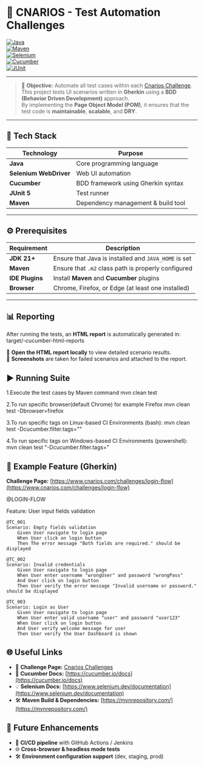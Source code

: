 # 🧠 CNARIOS - Test Automation Challenges

[![Java](https://img.shields.io/badge/Java-21+-blue.svg?logo=java)](https://www.oracle.com/java/)  
[![Maven](https://img.shields.io/badge/Maven-Build%20Tool-red.svg?logo=apache-maven)](https://maven.apache.org/)  
[![Selenium](https://img.shields.io/badge/Selenium-4.x-green.svg?logo=selenium)](https://www.selenium.dev/)  
[![Cucumber](https://img.shields.io/badge/Cucumber-BDD-orange.svg?logo=cucumber)](https://cucumber.io/)  
[![JUnit](https://img.shields.io/badge/JUnit-5-blueviolet.svg?logo=junit5)](https://junit.org/junit5/)  

---

> 🚀 **Objective:** Automate all test cases within each [Cnarios Challenge](https://www.cnarios.com/challenges).  
> This project tests UI scenarios written in **Gherkin** using a **BDD (Behavior Driven Development)** approach.  
> By implementing the **Page Object Model (POM)**, it ensures that the test code is **maintainable**, **scalable**, and **DRY**.

---

## 🧩 Tech Stack

| Technology | Purpose |
|-------------|----------|
| **Java** | Core programming language |
| **Selenium WebDriver** | Web UI automation |
| **Cucumber** | BDD framework using Gherkin syntax |
| **JUnit 5** | Test runner |
| **Maven** | Dependency management & build tool |

---

## ⚙️ Prerequisites

| Requirement | Description |
|--------------|-------------|
| **JDK 21+** | Ensure that Java is installed and `JAVA_HOME` is set |
| **Maven** | Ensure that `.m2` class path is properly configured |
| **IDE Plugins** | Install **Maven** and **Cucumber** plugins |
| **Browser** | Chrome, Firefox, or Edge (at least one installed) |

---

## 📊 Reporting

After running the tests, an **HTML report** is automatically generated in: target/-cucumber-html-reports


📁 **Open the HTML report locally** to view detailed scenario results.  
📸 **Screenshots** are taken for failed scenarios and attached to the report.


## ▶️ Running Suite


1.Execute the test cases by Maven command mvn clean test

2.To run specific browser(default Chrome) for example Firefox mvn clean test -Dbrowser=firefox

3.To run specific tags on Linux-based CI Environments (bash): mvn clean test -Dcucumber.filter.tags=""

4.To run specific tags on Windows-based CI Environments (powershell): mvn clean test "-Dcucumber.filter.tags="




## 💬 Example Feature (Gherkin)
**Challenge Page:** [https://www.cnarios.com/challenges/login-flow](https://www.cnarios.com/challenges/login-flow)

@LOGIN-FLOW

Feature: User input fields validation

	@TC_001
	Scenario: Empty fields validation
		Given User navigate to login page
		When User click on login button
		Then The error message "Both fields are required." should be displayed

	@TC_002
	Scenario: Invalid credentials
		Given User navigate to login page
		When User enter username "wrongUser" and password "wrongPass"
		And User click on login button
		Then User verify the error message "Invalid username or password." should be displayed
		
	@TC_003
	Scenario: Login as User
		Given User navigate to login page
		When User enter valid username "user" and password "user123"
		When User click on login button
		And User verify welcome message for user
		Then User verify the User Dashboard is shown



## 🌐 Useful Links

- 🔗 **Challenge Page:** [Cnarios Challenges](https://www.cnarios.com/challenges)  
- 📘 **Cucumber Docs:** [https://cucumber.io/docs](https://cucumber.io/docs)  
- 💡 **Selenium Docs:** [https://www.selenium.dev/documentation](https://www.selenium.dev/documentation)  
- 🛠 **Maven Build & Dependencies:** [https://mvnrepository.com/](https://mvnrepository.com/)



## 🧠 Future Enhancements

- 🚀 **CI/CD pipeline** with GitHub Actions / Jenkins     
- 🌐 **Cross-browser & headless mode tests**  
- 🛠 **Environment configuration support** (dev, staging, prod)




